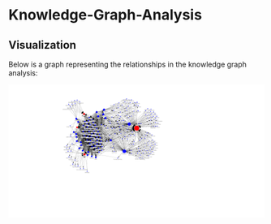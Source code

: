 # Knowledge-Graph-Analysis


## Visualization

Below is a graph representing the relationships in the knowledge graph analysis:

![Knowledge Graph Visualization](unnamed.png)

